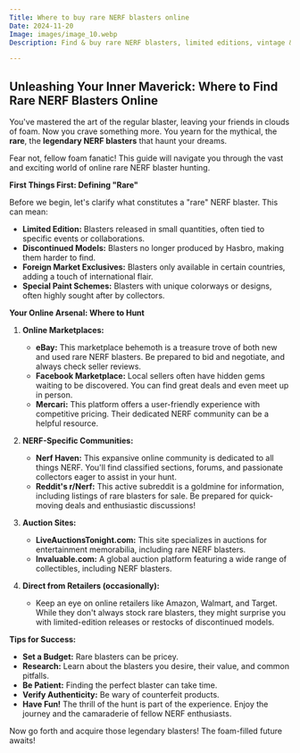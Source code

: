 ```yaml
---
Title: Where to buy rare NERF blasters online
Date: 2024-11-20
Image: images/image_10.webp
Description: Find & buy rare NERF blasters, limited editions, vintage & discontinued models online - shop now!  

---
```


## Unleashing Your Inner Maverick: Where to Find Rare NERF Blasters Online 

You've mastered the art of the regular blaster, leaving your friends in clouds of foam. Now you crave something more.  You yearn for the mythical, the **rare**, the **legendary NERF blasters** that haunt your dreams. 

Fear not, fellow foam fanatic! This guide will navigate you through the vast and exciting world of online rare NERF blaster hunting. 

**First Things First: Defining "Rare"**

Before we begin, let's clarify what constitutes a "rare" NERF blaster. This can mean:

* **Limited Edition:** Blasters released in small quantities, often tied to specific events or collaborations. 
* **Discontinued Models:** Blasters no longer produced by Hasbro, making them harder to find.
* **Foreign Market Exclusives:** Blasters only available in certain countries, adding a touch of international flair.
* **Special Paint Schemes:** Blasters with unique colorways or designs, often highly sought after by collectors.

**Your Online Arsenal: Where to Hunt**

1. **Online Marketplaces:**

   * **eBay:** This marketplace behemoth is a treasure trove of both new and used rare NERF blasters. Be prepared to bid and negotiate, and always check seller reviews.
   * **Facebook Marketplace:** Local sellers often have hidden gems waiting to be discovered. You can find great deals and even meet up in person.
   * **Mercari:** This platform offers a user-friendly experience with competitive pricing. Their dedicated NERF community can be a helpful resource.

2. **NERF-Specific Communities:**

   * **Nerf Haven:** This expansive online community is dedicated to all things NERF. You'll find classified sections, forums, and passionate collectors eager to assist in your hunt.
   * **Reddit's r/Nerf:**  This active subreddit is a goldmine for information, including listings of rare blasters for sale. Be prepared for quick-moving deals and enthusiastic discussions!

3. **Auction Sites:**

   * **LiveAuctionsTonight.com:** This site specializes in auctions for entertainment memorabilia, including rare NERF blasters. 
   * **Invaluable.com:** A global auction platform featuring a wide range of collectibles, including NERF blasters.

4. **Direct from Retailers (occasionally):**

   * Keep an eye on online retailers like Amazon, Walmart, and Target. While they don't always stock rare blasters, they might surprise you with limited-edition releases or restocks of discontinued models. 


**Tips for Success:**

* **Set a Budget:** Rare blasters can be pricey. 
* **Research:** Learn about the blasters you desire, their value, and common pitfalls. 
* **Be Patient:** Finding the perfect blaster can take time. 
* **Verify Authenticity:** Be wary of counterfeit products. 
* **Have Fun!** The thrill of the hunt is part of the experience. Enjoy the journey and the camaraderie of fellow NERF enthusiasts. 



Now go forth and acquire those legendary blasters! The foam-filled future awaits! 
